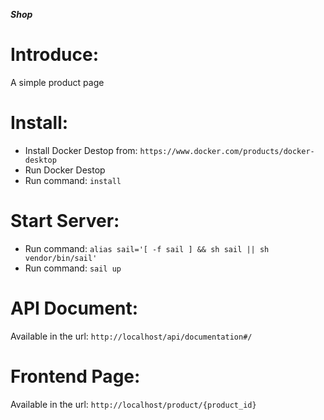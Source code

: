 ***Shop***
# Introduce:
A simple product page 

# Install:
- Install Docker Destop from: `https://www.docker.com/products/docker-desktop`
- Run Docker Destop
- Run command: `install`

# Start Server:
- Run command: `alias sail='[ -f sail ] && sh sail || sh vendor/bin/sail'`
- Run command: `sail up`

# API Document:
Available in the url: `http://localhost/api/documentation#/`

# Frontend Page:
Available in the url: `http://localhost/product/{product_id}`